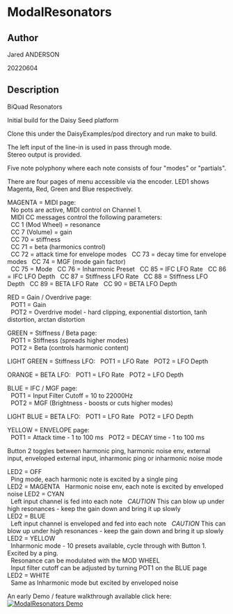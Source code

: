 # ModalResonators  

## Author

<!-- Insert Your Name Here -->
Jared ANDERSON

20220604

## Description


BiQuad Resonators  

Initial build for the Daisy Seed platform  

Clone this under the DaisyExamples/pod directory and run make to build.  

The left input of the line-in is used in pass through mode.  
Stereo output is provided.  

Five note polyphony where each note consists of four "modes" or "partials".  

There are four pages of menu accessible via the encoder. LED1 shows Magenta, Red, Green and Blue respectively.

MAGENTA = MIDI page:  
&nbsp;&nbsp;No pots are active, MIDI control on Channel 1.  
&nbsp;&nbsp;MIDI CC messages control the following parameters:  
&nbsp;&nbsp;CC 1 (Mod Wheel) = resonance  
&nbsp;&nbsp;CC 7 (Volume) = gain  
&nbsp;&nbsp;CC 70 = stiffness  
&nbsp;&nbsp;CC 71 = beta (harmonics control)  
&nbsp;&nbsp;CC 72 = attack time for envelope modes
&nbsp;&nbsp;CC 73 = decay time for envelope modes
&nbsp;&nbsp;CC 74 = MGF (mode gain factor)  
&nbsp;&nbsp;CC 75 = Mode
&nbsp;&nbsp;CC 76 = Inharmonic Preset
&nbsp;&nbsp;CC 85 = IFC LFO Rate
&nbsp;&nbsp;CC 86 = IFC LFO Depth
&nbsp;&nbsp;CC 87 = Stiffness LFO Rate
&nbsp;&nbsp;CC 88 = Stiffness LFO Depth
&nbsp;&nbsp;CC 89 = BETA LFO Rate
&nbsp;&nbsp;CC 90 = BETA LFO Depth
  
RED = Gain / Overdrive page:  
&nbsp;&nbsp;POT1 = Gain  
&nbsp;&nbsp;POT2 = Overdrive model - hard clipping, exponential distortion, tanh distortion, arctan distortion    
  
GREEN = Stiffness / Beta page:  
&nbsp;&nbsp;POT1 = Stiffness (spreads higher modes)  
&nbsp;&nbsp;POT2 = Beta (controls harmonic content)  
  
LIGHT GREEN = Stiffness LFO:
&nbsp;&nbsp;POT1 = LFO Rate
&nbsp;&nbsp;POT2 = LFO Depth
  
ORANGE = BETA LFO:
&nbsp;&nbsp;POT1 = LFO Rate
&nbsp;&nbsp;POT2 = LFO Depth
  
BLUE = IFC / MGF page:  
&nbsp;&nbsp;POT1 = Input Filter Cutoff = 10 to 22000Hz  
&nbsp;&nbsp;POT2 = MGF (Brightness - boosts or cuts higher modes)

LIGHT BLUE = BETA LFO:
&nbsp;&nbsp;POT1 = LFO Rate
&nbsp;&nbsp;POT2 = LFO Depth

YELLOW = ENVELOPE page:  
&nbsp;&nbsp;POT1 = Attack time - 1 to 100 ms
&nbsp;&nbsp;POT2 = DECAY time - 1 to 100 ms
  
Button 2 toggles between harmonic ping, harmonic noise env, external input, enveloped external input, inharmonic ping or inharmonic noise mode  
  
LED2 = OFF  
&nbsp;&nbsp;Ping mode, each harmonic note is excited by a single ping  
LED2 = MAGENTA 
&nbsp;&nbsp;Harmonic noise env, each note is excited by enveloped noise
LED2 = CYAN  
&nbsp;&nbsp;Left input channel is fed into each note
&nbsp;&nbsp;*CAUTION* This can blow up under high resonances - keep the gain down and bring it up slowly  
LED2 = BLUE  
&nbsp;&nbsp;Left input channel is enveloped and fed into each note
&nbsp;&nbsp;*CAUTION* This can blow up under high resonances - keep the gain down and bring it up slowly  
LED2 = YELLOW  
&nbsp;&nbsp;Inharmonic mode - 10 presets available, cycle through with Button 1. Excited by a ping.  
&nbsp;&nbsp;Resonance can be modulated with the MOD WHEEL  
&nbsp;&nbsp;Input filter cutoff can be adjusted by turning POT1 on the BLUE page  
LED2 = WHITE  
&nbsp;&nbsp;Same as Inharmonic mode but excited by enveloped noise 
  
  
An early Demo / feature walkthrough available click here:  
[![ModalResonators Demo](https://img.youtube.com/vi/S-_UZKW8978/0.jpg)](https://www.youtube.com/watch?v=S-_UZKW8978 "ModalResonators Demo")


